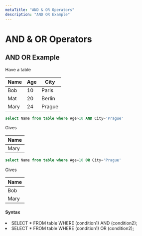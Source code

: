 ```yaml
---
metaTitle: "AND & OR Operators"
description: "AND OR Example"
---
```


# AND & OR Operators



## AND OR Example


Have a table

|Name|Age|City
|---|---|---
|Bob|10|Paris
|Mat|20|Berlin
|Mary|24|Prague

```sql
select Name from table where Age>10 AND City='Prague'

```

Gives

|Name
|---
|Mary

```sql
select Name from table where Age=10 OR City='Prague'

```

Gives

|Name
|---
|Bob
|Mary



#### Syntax


<li>
SELECT * FROM table WHERE (condition1) AND (condition2);
</li>
<li>
SELECT * FROM table WHERE (condition1) OR (condition2);
</li>

